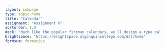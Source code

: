 ```yaml
---
layout: subpage
type: topic-home
title: "Calendar"
assignment: "Assignment 6"
sortorder: 1.0
deck: "Much like the popular fireman calendars, we'll design a type calendar to feature the sexiest of type treatments"
brightspace: "https://brightspace.algonquincollege.com/d2l/home"
formsum: formative
---
```

## 